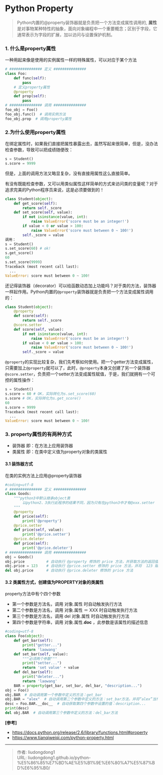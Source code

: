 # Python Property


> Python内置的@property装饰器就是负责把一个方法变成属性调用的, **属性**是对事物某种特性的抽象，面向对象编程中一个重要概念；区别于字段，它通常表示为字段的扩展，加以访问与设置保护机制。

### 1. 什么是property属性

一种用起来像是使用的实例属性一样的特殊属性，可以对应于某个方法

```python
# ############### 定义 ###############
class Foo:
    def func(self):
        pass
    # 定义property属性
    @property
    def prop(self):
        pass
# ############### 调用 ###############
foo_obj = Foo()
foo_obj.func()  # 调用实例方法
foo_obj.prop  # 调用property属性
```



### 2.为什么使用property属性

在绑定属性时，如果我们直接把属性暴露出去，虽然写起来很简单，但是，没办法检查参数，导致可以把成绩随便改：

```python
s = Student()
s.score = 9999
```

但是，上面的调用方法又略显复杂，没有直接用属性这么直接简单。

有没有既能检查参数，又可以用类似属性这样简单的方式来访问类的变量呢？对于追求完美的Python程序员来说，这是必须要做到的！

```python
class Student(object):
    def get_score(self):
        return self._score
    def set_score(self, value):
        if not isinstance(value, int):
            raise ValueError('score must be an integer!')
        if value < 0 or value > 100:
            raise ValueError('score must between 0 ~ 100!')
        self._score = value
调用：
s = Student()
s.set_score(60) # ok!
s.get_score()
60
s.set_score(9999)
Traceback (most recent call last):
  ...
ValueError: score must between 0 ~ 100!
```



还记得装饰器（decorator）可以给函数动态加上功能吗？对于类的方法，装饰器一样起作用。Python内置的`@property`装饰器就是负责把一个方法变成属性调用的：

```python
class Student(object):
    @property
    def score(self):
        return self._score
    @score.setter
    def score(self, value):
        if not isinstance(value, int):
            raise ValueError('score must be an integer!')
        if value < 0 or value > 100:
            raise ValueError('score must between 0 ~ 100!')
        self._score = value
```

`@property`的实现比较复杂，我们先考察如何使用。把一个getter方法变成属性，只需要加上`@property`就可以了，此时，`@property`本身又创建了另一个装饰器`@score.setter`，负责把一个setter方法变成属性赋值，于是，我们就拥有一个可控的属性操作：

```python
s = Student()
s.score = 60 # OK，实际转化为s.set_score(60)
s.score # OK，实际转化为s.get_score()
60
s.score = 9999
Traceback (most recent call last):
  ...
ValueError: score must between 0 ~ 100!
```

### 3. property属性的有两种方式

- 装饰器 即：在方法上应用装饰器
- 类属性 即：在类中定义值为property对象的类属性

#### 3.1 装饰器方式

在类的实例方法上应用@property装饰器

```python
#coding=utf-8
# ############### 定义 ###############
class Goods:
    """python3中默认继承object类
        以python2、3执行此程序的结果不同，因为只有在python3中才有@xxx.setter  @xxx.deleter
    """
    @property
    def price(self):
        print('@property')
    @price.setter
    def price(self, value):
        print('@price.setter')
    @price.deleter
    def price(self):
        print('@price.deleter')
# ############### 调用 ###############
obj = Goods()
obj.price          # 自动执行 @property 修饰的 price 方法，并获取方法的返回值
obj.price = 123    # 自动执行 @price.setter 修饰的 price 方法，并将  123 赋值给方法的参数
del obj.price      # 自动执行 @price.deleter 修饰的 price 方法
```



#### 3.2 类属性方式，创建值为PROPERTY对象的类属性

property方法中有个四个参数

- 第一个参数是方法名，调用 对象.属性 时自动触发执行方法
- 第二个参数是方法名，调用 对象.属性 ＝ XXX 时自动触发执行方法
- 第三个参数是方法名，调用 del 对象.属性 时自动触发执行方法
- 第四个参数是字符串，调用 对象.属性.__doc__ ，此参数是该属性的描述信息

```python
#coding=utf-8
class Foo(object):
    def get_bar(self):
        print("getter...")
        return 'laowang'
    def set_bar(self, value): 
        """必须两个参数"""
        print("setter...")
        return 'set value' + value
    def del_bar(self):
        print("deleter...")
        return 'laowang'
    BAR = property(get_bar, set_bar, del_bar, "description...")
obj = Foo()
obj.BAR  # 自动调用第一个参数中定义的方法：get_bar
obj.BAR = "alex"  # 自动调用第二个参数中定义的方法：set_bar方法，并将“alex”当作参数传入
desc = Foo.BAR.__doc__  # 自动获取第四个参数中设置的值：description...
print(desc)
del obj.BAR  # 自动调用第三个参数中定义的方法：del_bar方法
```

**[参考]**

- https://docs.python.org/release/2.6/library/functions.html#property
- https://www.tianqiweiqi.com/python-property.html

---

> 作者: liudongdong1  
> URL: liudongdong1.github.io/python-%E5%86%85%E7%BD%AE%E5%B1%9E%E6%80%A7%E5%87%BD%E6%95%B0/  

